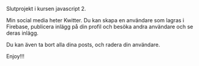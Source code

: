 Slutprojekt i kursen javascript 2. 

Min social media heter Kwitter. Du kan skapa en användare som lagras i Firebase, publicera inlägg på din profil och besöka andra användare och se deras inlägg.

Du kan även ta bort alla dina posts, och radera din användare.

Enjoy!!!
